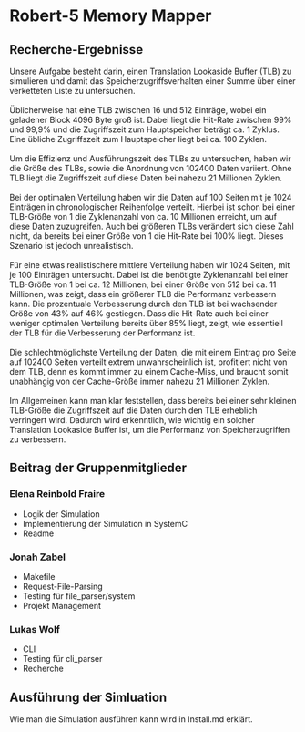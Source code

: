 # Robert-5 Memory Mapper

## Recherche-Ergebnisse
Unsere Aufgabe besteht darin, einen Translation Lookaside Buffer (TLB) zu simulieren und damit das Speicherzugriffsverhalten einer Summe über einer verketteten Liste zu untersuchen. </br></br>
Üblicherweise hat eine TLB zwischen 16 und 512 Einträge, wobei ein geladener Block 4096 Byte groß ist. Dabei liegt die Hit-Rate zwischen 99% und 99,9% und die Zugriffszeit zum Hauptspeicher beträgt ca. 1 Zyklus. Eine übliche Zugriffszeit zum Hauptspeicher liegt bei ca. 100 Zyklen. </br></br>
Um die Effizienz und Ausführungszeit des TLBs zu untersuchen, haben wir die Größe des TLBs, sowie die Anordnung von 102400 Daten variiert. Ohne TLB liegt die Zugriffszeit auf diese Daten bei nahezu 21 Millionen Zyklen. </br></br>
Bei der optimalen Verteilung haben wir die Daten auf 100 Seiten mit je 1024 Einträgen in chronologischer Reihenfolge verteilt. Hierbei ist schon bei einer TLB-Größe von 1 die Zyklenanzahl von ca. 10 Millionen erreicht, um auf diese Daten zuzugreifen. Auch bei größeren TLBs verändert sich diese Zahl nicht, da bereits bei einer Größe von 1 die Hit-Rate bei 100% liegt. Dieses Szenario ist jedoch unrealistisch. </br></br> 
Für eine etwas realistischere mittlere Verteilung haben wir 1024 Seiten, mit je 100 Einträgen untersucht. Dabei ist die benötigte Zyklenanzahl bei einer TLB-Größe von 1 bei ca. 12 Millionen, bei einer Größe von 512 bei ca. 11 Millionen, was zeigt, dass ein größerer TLB die Performanz verbessern kann. Die prozentuale Verbesserung durch den TLB ist bei wachsender Größe von 43% auf 46% gestiegen. Dass die Hit-Rate auch bei einer weniger optimalen Verteilung bereits über 85% liegt, zeigt, wie essentiell der TLB für die Verbesserung der Performanz ist.</br></br>
Die schlechtmöglichste Verteilung der Daten, die mit einem Eintrag pro Seite auf 102400 Seiten verteilt extrem unwahrscheinlich ist, profitiert nicht von dem TLB, denn es kommt immer zu einem Cache-Miss, und braucht somit unabhängig von der Cache-Größe immer nahezu 21 Millionen Zyklen.</br></br>
Im Allgemeinen kann man klar feststellen, dass bereits bei einer sehr kleinen TLB-Größe die Zugriffszeit auf die Daten durch den TLB erheblich verringert wird. Dadurch wird erkenntlich, wie wichtig ein solcher Translation Lookaside Buffer ist, um die Performanz von Speicherzugriffen zu verbessern.

## Beitrag der Gruppenmitglieder
### Elena Reinbold Fraire
- Logik der Simulation
- Implementierung der Simulation in SystemC
- Readme

### Jonah Zabel
- Makefile
- Request-File-Parsing
- Testing für file_parser/system
- Projekt Management

### Lukas Wolf
- CLI
- Testing für cli_parser
- Recherche


## Ausführung der Simluation
Wie man die Simulation ausführen kann wird in Install.md erklärt.